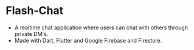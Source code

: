 # Flash-Chat
- A realtime chat application where users can chat with others through private DM's.
- Made with Dart, Flutter and Google Firebase and Firestore.
